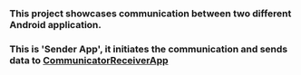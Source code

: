 ### This project showcases communication between two different Android application.
### This is 'Sender App', it initiates the communication and sends data to [CommunicatorReceiverApp](https://github.com/makarand-thakare/CommunicatorReceiverApp)
